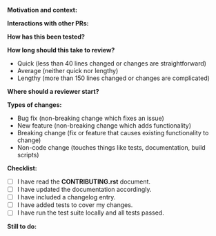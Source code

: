 **Motivation and context:**
<!--- Why is this change required? What problem does it solve? -->
<!--- If it addresses an open issue, please link to the issue here. -->

**Interactions with other PRs:**
<!--- If this change depends on or conflicts with another PR please list it here. -->
<!--- If this PR contains commits from another PR, describe what commits in this PR are unique. -->
<!--- If this PR is independent, then remove this section. -->

**How has this been tested?**
<!--- Please describe in detail how you tested your changes. -->
<!--- Reviewers will test your PR in at least this way. -->

**How long should this take to review?**
<!--- Please estimate if this PR is a quick, average, or lengthy PR. -->
<!--- Take into account both the size and complexity of the changes. -->
<!--- Also note if this is a timely PR that should be reviewed by a certain date. -->
<!--- Leave only the line that applies below: -->

- Quick (less than 40 lines changed or changes are straightforward)
- Average (neither quick nor lengthy)
- Lengthy (more than 150 lines changed or changes are complicated)

**Where should a reviewer start?**
<!--- If the PR warrants it, indicate where a reviewer should start reviewing. -->
<!--- All lengthy PRs and complicated average PRs warrant this section. -->
<!--- If the PR is quick or straightforward, remove this section. -->

**Types of changes:**
<!--- What types of changes does your code introduce? -->
<!--- Leave all lines that apply below: -->

- Bug fix (non-breaking change which fixes an issue)
- New feature (non-breaking change which adds functionality)
- Breaking change (fix or feature that causes existing functionality to change)
- Non-code change (touches things like tests, documentation, build scripts)

**Checklist:**
<!--- Go over all the following points. Put an `x` in all the boxes that apply. -->
<!--- If a box is not applicable, please justify below the checklist. -->
<!--- If you're unsure about any of these, don't hesitate to ask. -->
<!--- We're here to help! -->

- [ ] I have read the **CONTRIBUTING.rst** document.
- [ ] I have updated the documentation accordingly.
- [ ] I have included a changelog entry.
- [ ] I have added tests to cover my changes.
- [ ] I have run the test suite locally and all tests passed.

**Still to do:**
<!--- If this is a work in progress, note below what you stil plan to do. -->
<!--- Use the task list syntax `- [ ]` so that progress can be tracked. -->
